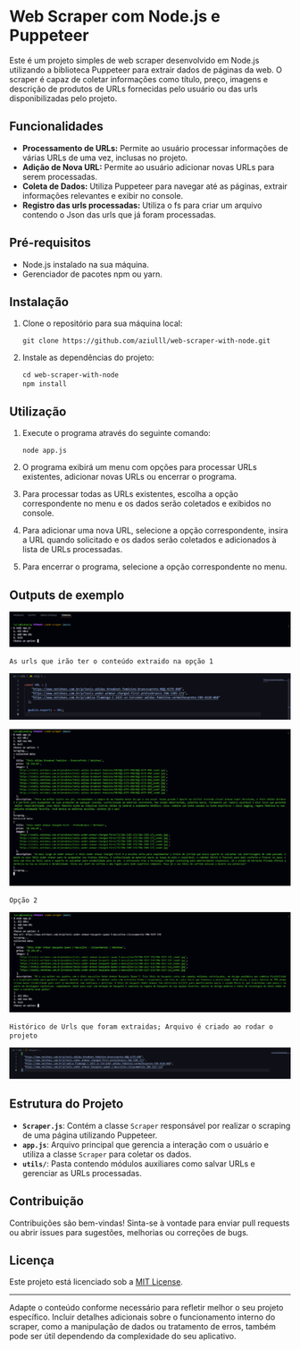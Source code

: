 # Web Scraper com Node.js e Puppeteer

Este é um projeto simples de web scraper desenvolvido em Node.js utilizando a biblioteca Puppeteer para extrair dados de páginas da web. O scraper é capaz de coletar informações como título, preço, imagens e descrição de produtos de URLs fornecidas pelo usuário ou das urls disponibilizadas pelo projeto.

## Funcionalidades

- **Processamento de URLs:** Permite ao usuário processar informações de várias URLs de uma vez, inclusas no projeto.
- **Adição de Nova URL:** Permite ao usuário adicionar novas URLs para serem processadas.
- **Coleta de Dados:** Utiliza Puppeteer para navegar até as páginas, extrair informações relevantes e exibir no console.
- **Registro das urls processadas:** Utiliza o fs para criar um arquivo contendo o Json das urls que já foram processadas.
## Pré-requisitos

- Node.js instalado na sua máquina.
- Gerenciador de pacotes npm ou yarn.

## Instalação

1. Clone o repositório para sua máquina local:

   ```
   git clone https://github.com/aziulll/web-scraper-with-node.git
   ```

2. Instale as dependências do projeto:

   ```
   cd web-scraper-with-node
   npm install
   ```

## Utilização

1. Execute o programa através do seguinte comando:

   ```
   node app.js
   ```

2. O programa exibirá um menu com opções para processar URLs existentes, adicionar novas URLs ou encerrar o programa.

3. Para processar todas as URLs existentes, escolha a opção correspondente no menu e os dados serão coletados e exibidos no console.

4. Para adicionar uma nova URL, selecione a opção correspondente, insira a URL quando solicitado e os dados serão coletados e adicionados à lista de URLs processadas.

5. Para encerrar o programa, selecione a opção correspondente no menu.


## Outputs de exemplo

![alt text](outputs/options.png)

```
As urls que irão ter o conteúdo extraido na opção 1
```
![alt text](outputs/urls.png)

![alt text](outputs/option1.png)

```
Opção 2
```
![alt text](outputs/option2.png)

```
Histórico de Urls que foram extraidas; Arquivo é criado ao rodar o projeto
```
![alt text](outputs/saveurls.png)

## Estrutura do Projeto

- **`Scraper.js`**: Contém a classe `Scraper` responsável por realizar o scraping de uma página utilizando Puppeteer.
- **`app.js`**: Arquivo principal que gerencia a interação com o usuário e utiliza a classe `Scraper` para coletar os dados.
- **`utils/`**: Pasta contendo módulos auxiliares como salvar URLs e gerenciar as URLs processadas.

## Contribuição

Contribuições são bem-vindas! Sinta-se à vontade para enviar pull requests ou abrir issues para sugestões, melhorias ou correções de bugs.

## Licença

Este projeto está licenciado sob a [MIT License](https://opensource.org/licenses/MIT).

---

Adapte o conteúdo conforme necessário para refletir melhor o seu projeto específico. Incluir detalhes adicionais sobre o funcionamento interno do scraper, como a manipulação de dados ou tratamento de erros, também pode ser útil dependendo da complexidade do seu aplicativo.
